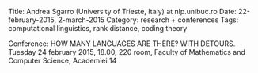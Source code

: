 Title: Andrea Sgarro (University of Trieste, Italy) at nlp.unibuc.ro
Date: 22-february-2015, 2-march-2015
Category: research + conferences
Tags: computational linguistics, rank distance, coding theory

Conference:  HOW MANY LANGUAGES ARE THERE? WITH DETOURS. Tuesday 24 february 2015, 18.00, 220 room, Faculty of Mathematics and Computer Science, Academiei 14 
